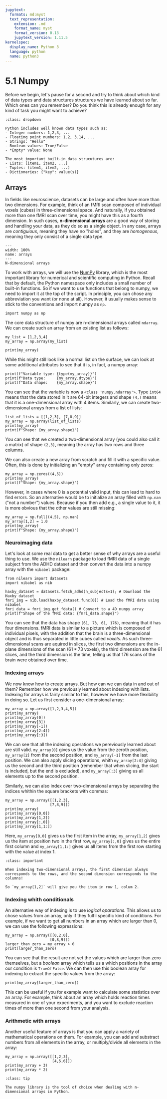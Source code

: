 ```yaml
---
jupytext:
  formats: md:myst
  text_representation:
    extension: .md
    format_name: myst
    format_version: 0.13
    jupytext_version: 1.11.5
kernelspec:
  display_name: Python 3
  language: python
  name: python3
---
```


# 5.1 Numpy

Before we begin, let's pause for a second and try to think about which kind of data types and data structures structures we have learned about so far. Which ones can you remember? Do you think this is already enough for any kind of task you might want to achieve?

```{admonition} Solution
:class: dropdown

Python includes well known data types such as:
- Integer numbers: 1,2,3, ...
- Floating point numbers: 1.2, 3.14, ...
- Strings: "Hello"
- Boolean values: True/False
- *Empty* value: None

The most important built-in data strucutures are:
- Lists: [item1, item2, ...]
- Tuples: (item1, item2, ...)
- Dictionaries: {"key": value(s)}
```

## Arrays

In fields like neuroscience, datasets can be large and often have more than two dimensions. For example, think of an fMRI scan composed of individual voxels (cubes) in three-dimensional space. And naturally, if you obtained more than one fMRI scan over time, you might have this as a fourth dimension. In such cases, **n-dimensional arrays** are a good way of storing and handling your data, as they do so as a single object. In any case, arrays are *contiguious*, meaning they have no "holes", and they are *homogenous*, meaning they only consist of a single data type.

```{figure} ../../../_static/figures/cubes.png
---
width: 100%
name: arrays
---
N-dimensional arrays
```

To work with arrays, we will use the [NumPy](https://numpy.org/) library, which is the most important library for numerical and scientific computing in Python. Recall that by default, the Python namespace only includes a small number of built-in functions. So if we want to use functions that belong to numpy, we need to import it at the top of the script. In principle, you can chose any abbreviation you want (or none at all). However, it usually makes sense to stick to the conventions and import numpy as `np`.

```{code-cell}
import numpy as np
```

The core data structure of numpy are n-dimensional arrays called `ndarray`. We can create such an array from an existing list as follows:


```{code-cell}
my_list = [1,2,3,4]
my_array = np.array(my_list)

print(my_array)
```

While this might still look like a normal list on the surface, we can look at some additional attributes to see that it is, in fact, a numpy array:

```{code-cell}
print(f"Variable type: {type(my_array)}")
print(f"Data type:     {my_array.dtype}")
print(f"Data shape:    {my_array.shape}")

```

You can see that the variable is now a `<class 'numpy.ndarray'>`. Type `int64` means that the data stored in it are 64-bit integers and shape `(4,)` means that it is a one-dimensional array with 4 items. Similarly, we can create two-dimensional arrays from a list of lists:


```{code-cell}
list_of_lists = [[1,2,3], [7,8,9]]
my_array = np.array(list_of_lists)
print(my_array)
print(f"Shape: {my_array.shape}")
```

You can see that we created a two-dimensional array (you could also call it a matrix) of shape `(2,3)`, meaning the array has two rows and three columns. 

We can also create a new array from scratch and fill it with a specific value. Often, this is done by initializing an "empty" array containing only zeros:

```{code-cell}
my_array = np.zeros((4,5))
print(my_array)
print(f"Shape: {my_array.shape}")
```

However, in cases where 0 is a potential valid input, this can lead to hard to find errors. So an alternative would be to initialize an array filled with `np.nan` ("not a number") values. Because if you then add e.g., a single value to it, it is more obvious that the other values are still missing:

```{code-cell}
my_array = np.full((4,5), np.nan)
my_array[1,2] = 1.0
print(my_array)
print(f"Shape: {my_array.shape}")
```

### Neuroimaging data

Let's look at some real data to get a better sense of why arrays are a useful thing to use. We use the `nilearn` package to load fMRI data of a single subject from the ADHD dataset and then convert the data into a numpy array with the `nibabel` package:

```{code-cell}
from nilearn import datasets
import nibabel as nib

haxby_dataset = datasets.fetch_adhd(n_subjects=1); # Download the Haxby dataset
fmri_img = nib.load(haxby_dataset.func[0]) # Load the fMRI data using nibabel
fmri_data = fmri_img.get_fdata() # Convert to a 4D numpy array
print(f"Shape of the fMRI data: {fmri_data.shape}")
```

You can see that the data has shape `(61, 73, 61, 176)`, meaning that it has four dimensions. fMRI data is similar to a picture which is composed of individual pixels, with the addition that the brain is a three-dimensional object and is thus separated in little cubes called *voxels*. As such three-dimensional scans are aquired in slices, the first two dimensions are the in-plane dimensions of the scan ($61 * 73$ voxels), the third dimension are the $61$ slices, and the third dimension is the time, telling us that $176$ scans of the brain were obtained over time.

### Indexing arrays

We now know how to create arrays. But how can we can data in and out of them? Remember how we previously learned about indexing with lists. Indexing for arrays is fairly similar to this, however we have more flexibility in doing so. Let us first consider a one-dimensional array:


```{code-cell}
my_array = np.array([1,2,3,4,5])
print(my_array)
print(my_array[0])
print(my_array[3])
print(my_array[-1])
print(my_array[2:4])
print(my_array[:3])
```

We can see that all the indexing operations we pereviously learned about are still valid. `my_array[0]` gives us the value from the zeroth position, `my_array[2]` from the second position, and `my_array[-1]` from the last position. We can also apply slicing operations, whith `my_array[2:4]` giving us the second and the third position (remember that when slicing, the start is included, but the end is excluded), and `my_array[:3]` giving us all elements up to the second position.

Similarly, we can also index over two-dimensional arrays by separating the indices whithin the square brackets with commas:


```{code-cell}
my_array = np.array([[1,2,3],
                    [7,8,9]])
print(my_array)
print(my_array[0,0])
print(my_array[1,2])
print(my_array[:,0])
print(my_array[1,1:])
```

Here, `my_array[0,0]` gives us the first item in the array, `my_array[1,2]` gives us the item at position two in the first row, `my_array[:,0]` gives us the entire first column and `my_array[1,1:]` gives us all items from the first row starting with the value at index 1.


```{admonition} Important
:class: important

When indexing two-dimensional arrays, the first dimension always corresponds to the rows, and the second dimension corresponds to the columns!

So `my_array[1,2]` will give you the item in row 1, colum 2.
```

### Indexing whith conditionals

An alternative way of indexing is to use *logical oparations*. This allows us to chose values from an array, only if they fulfil specific kind of conditions. For example, if we want to get all numbers in an array which are larger than 0, we can use the following expressions:

```{code-cell}
my_array = np.array([[0,2,0],
                    [0,8,9]])
larger_than_zero = my_array > 0
print(larger_than_zero)
```

You can see that the result are not yet the values which are larger than zero themselves, but a *boolean* array which tells us a which positions in the array our condition is `True`or `False`. We can then use this boolean array for indexing to extract the specific values from the array:

```{code-cell}
print(my_array[larger_than_zero])
```

This can be useful if you for example want to calculate some statistics over an array. For example, think about an array which holds reaction times measured in one of your experiments, and you want to exclude reaction times of more than one second from your analysis.

### Arithmetic with arrays

Another useful feature of arrays is that you can apply a variety of mathematical operations on them. For example, you can add and substract numbers from all elements in the array, or multiply/divide all elements in the array:


```{code-cell}
my_array = np.array([[1,2,3],
                     [4,5,6]])
print(my_array + 3)
print(my_array * 2)
```

```{admonition} Summary
:class: tip

The numpy library is the tool of choice when dealing with n-dimensional arrays in Python.
```